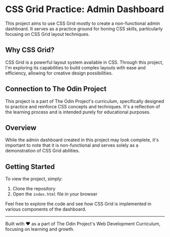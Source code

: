 # CSS Grid Practice: Admin Dashboard

This project aims to use CSS Grid mostly to create a non-functional admin dashboard. It serves as a practice ground for honing CSS skills, particularly focusing on CSS Grid layout techniques.

## Why CSS Grid?

CSS Grid is a powerful layout system available in CSS. Through this project, I'm exploring its capabilities to build complex layouts with ease and efficiency, allowing for creative design possibilities.

## Connection to The Odin Project

This project is a part of The Odin Project's curriculum, specifically designed to practice and reinforce CSS concepts and techniques. It's a reflection of the learning process and is intended purely for educational purposes.

## Overview

While the admin dashboard created in this project may look complete, it's important to note that it is non-functional and serves solely as a demonstration of CSS Grid abilities.

## Getting Started

To view the project, simply:

1. Clone the repository
2. Open the `index.html` file in your browser

Feel free to explore the code and see how CSS Grid is implemented in various components of the dashboard.

---

Built with ❤️ as a part of The Odin Project's Web Development Curriculum, focusing on learning and growth.
